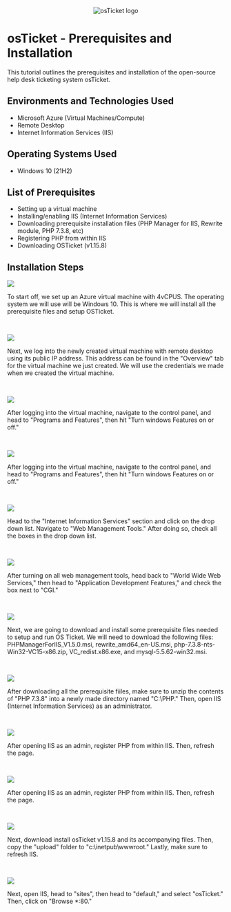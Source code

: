 
<p align="center">
<img src="https://i.imgur.com/Clzj7Xs.png" alt="osTicket logo"/>
</p>

<h1>osTicket - Prerequisites and Installation</h1>
This tutorial outlines the prerequisites and installation of the open-source help desk ticketing system osTicket.<br />

<h2>Environments and Technologies Used</h2>

- Microsoft Azure (Virtual Machines/Compute)
- Remote Desktop
- Internet Information Services (IIS)

<h2>Operating Systems Used </h2>

- Windows 10</b> (21H2)

<h2>List of Prerequisites</h2>

- Setting up a virtual machine
- Installing/enabling IIS (Internet Information Services)
- Downloading prerequisite installation files (PHP Manager for IIS, Rewrite module, PHP 7.3.8, etc) 
- Registering PHP from within IIS
- Downloading OSTicket (v1.15.8)

<h2>Installation Steps</h2>

<p>
<img src="https://i.imgur.com/YuKomFr.png"/>
</p>
<p>
To start off, we set up an Azure virtual machine with 4vCPUS. The operating system we will use will be Windows 10. This is where we will install all the prerequisite files and setup OSTicket.
</p>
<br />

<p>
<img src="https://i.imgur.com/srPfsX2.png"/>
</p>
<p>
Next, we log into the newly created virtual machine with remote desktop using its public IP address. This address can be found in the "Overview" tab for the virtual machine we just created. We will use the credentials we made when we created the virtual machine.
</p>
<br />

<p>
<img src="https://i.imgur.com/PMcagG9.png"/>
</p>
<p>
After logging into the virtual machine, navigate to the control panel, and head to "Programs and Features", then hit "Turn windows Features on or off."
</p>
<br />

<p>
<img src="https://i.imgur.com/PMcagG9.png"/>
</p>
<p>
After logging into the virtual machine, navigate to the control panel, and head to "Programs and Features", then hit "Turn windows Features on or off."
</p>
<br />

<p>
<img src="https://i.imgur.com/9RPQdV0.png"/>
</p>
<p>
Head to the "Internet Information Services" section and click on the drop down list. Navigate to "Web Management Tools." After doing so, check all the boxes in the drop down list.
</p>
<br />

<p>
<img src="https://i.imgur.com/p2qGYwq.png"/>
</p>
<p>
After turning on all web management tools, head back to "World Wide Web Services," then head to "Application Development Features," and check the box next to "CGI."
</p>
<br />

<p>
<img src="https://i.imgur.com/9r7ka4O.png"/>
</p>
<p>
Next, we are going to download and install some prerequisite files needed to setup and run OS Ticket. We will need to download the following files: PHPManagerForIIS_V1.5.0.msi, rewrite_amd64_en-US.msi, php-7.3.8-nts-Win32-VC15-x86.zip, VC_redist.x86.exe, and mysql-5.5.62-win32.msi.
</p>
<br />

<p>
<img src="https://i.imgur.com/9r7ka4O.png"/>
</p>
<p>
After downloading all the prerequisite fiiles, make sure to unzip the contents of "PHP 7.3.8" into a newly made directory named "C:\PHP." Then, open IIS (Internet Information Services) as an administrator.
</p>
<br />

<p>
<img src="https://i.imgur.com/9r7ka4O.png"/>
</p>
<p>
After opening IIS as an admin, register PHP from within IIS. Then, refresh the page.
</p>
<br />

<p>
<img src="https://i.imgur.com/9r7ka4O.png"/>
</p>
<p>
After opening IIS as an admin, register PHP from within IIS. Then, refresh the page.
</p>
<br />

<p>
<img src="https://i.imgur.com/9r7ka4O.png"/>
</p>
<p>
Next, download install osTicket v1.15.8 and its accompanying files. Then, copy the "upload" folder to "c:\inetpub\wwwroot." Lastly, make sure to refresh IIS.
</p>
<br />

<p>
<img src="https://i.imgur.com/9r7ka4O.png"/>
</p>
<p>
Next, open IIS, head to "sites", then head to "default," and select "osTicket." Then, click on "Browse *:80."
</p>
<br />
